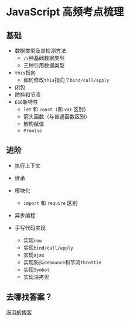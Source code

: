 # JavaScript 高频考点梳理

## 基础

- 数据类型及其检测方法
  - 六种基础数据类型
  - 三种引用数据类型
- `this`指向
  - 如何修改`this`指向？`bind/call/apply`
- 闭包
- 防抖和节流
- `ES6`新特性
  - `let` 和 `const`（和 `var` 区别）
  - 箭头函数（与普通函数区别）
  - 解构赋值
  - `Promise`

## 进阶

- 执行上下文
- 继承
- 模块化
  - `import` 和 `require` 区别

- 异步编程
- 手写代码实现
  - 实现`new`
  - 实现`bind/call/apply`
  - 实现`ajax`
  - 实现防抖`debounce`和节流`throttle`
  - 实现`Symbol`
  - 实现深拷贝

## 去哪找答案？

[冴羽的博客](https://github.com/mqyqingfeng/Blog)

